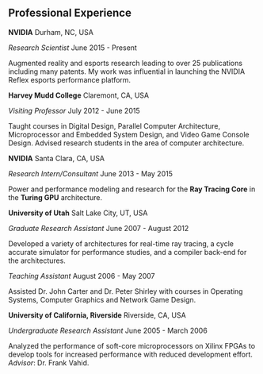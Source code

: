 ## Professional Experience

**NVIDIA**
Durham, NC, USA

*Research Scientist*
June 2015 - Present

Augmented reality and esports research leading to over 25 publications including many patents. 
My work was influential in launching the NVIDIA Reflex esports performance platform.


**Harvey Mudd College**
Claremont, CA, USA

*Visiting Professor*
July 2012 - June 2015

Taught courses in Digital Design, Parallel Computer Architecture,
Microprocessor and Embedded System Design, and Video Game Console Design. 
Advised research students in the area of computer architecture.


**NVIDIA**
Santa Clara, CA, USA

*Research Intern/Consultant*
June 2013 - May 2015

Power and performance modeling and research for the **Ray Tracing Core** in the **Turing GPU** architecture.


**University of Utah**
Salt Lake City, UT, USA

*Graduate Research Assistant*
June 2007 - August 2012

Developed a variety of architectures for real-time ray tracing, a
cycle accurate simulator for performance studies, and a compiler
back-end for the architectures.

*Teaching Assistant*
August 2006 - May 2007

Assisted Dr. John Carter and Dr. Peter Shirley with courses in
Operating Systems, Computer Graphics and Network Game Design.


**University of California, Riverside**
Riverside, CA, USA

*Undergraduate Research Assistant*
June 2005 - March 2006

Analyzed the performance of soft-core microprocessors on Xilinx FPGAs
to develop tools for increased performance with reduced development
effort. *Advisor*: Dr. Frank Vahid.
